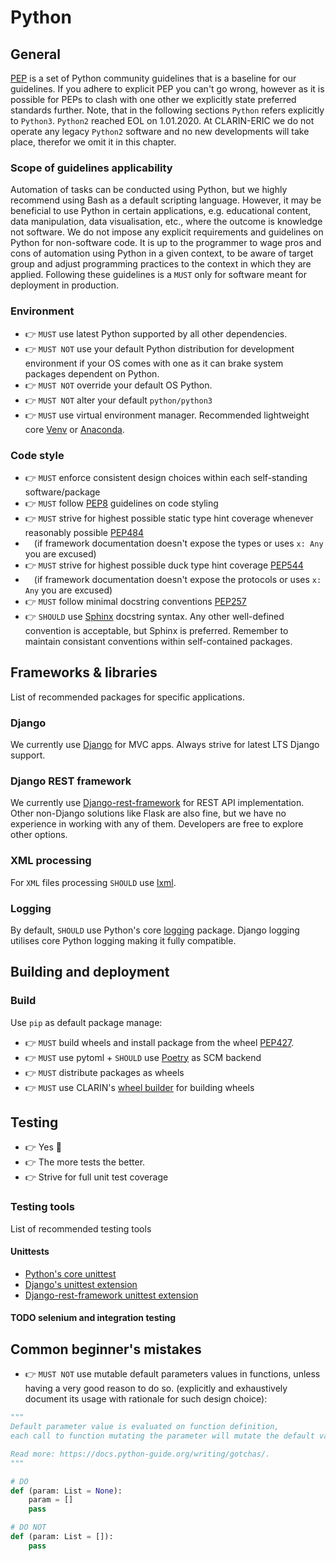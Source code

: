 # Python

## General

[PEP](https://www.python.org/dev/peps/) is a set of Python community guidelines that is a baseline for our guidelines. If you adhere to explicit PEP you can't go wrong, however as it is possible for PEPs to clash with one other we explicitly state preferred standards further. Note, that in the following sections `Python` refers explicitly to `Python3`. `Python2` reached EOL on 1.01.2020. At CLARIN-ERIC we do not operate any legacy `Python2` software and no new developments will take place, therefor we omit it in this chapter.

### Scope of guidelines applicability

Automation of tasks can be conducted using Python, but we highly recommend using Bash as a default scripting language. However, it may be beneficial to use Python in certain applications, e.g. educational content, data manipulation, data visualisation, etc., where the outcome is knowledge not software. We do not impose any explicit requirements and guidelines on Python for non-software code. It is up to the programmer to wage pros and cons of automation using Python in a given context, to be aware of target group and adjust programming practices to the context in which they are applied. Following these guidelines is a `MUST` only for software meant for deployment in production.

### Environment

* 👉 `MUST` use latest Python supported by all other dependencies.
* 👉 `MUST NOT` use your default Python distribution for development environment if your OS comes with one as it can brake system packages dependent on Python.
* 👉 `MUST NOT` override your default OS Python.
* 👉 `MUST NOT` alter your default `python/python3`
* 👉 `MUST` use virtual environment manager. Recommended lightweight core [Venv](https://docs.python.org/3/library/venv.html) or [Anaconda](https://www.anaconda.com/).

### Code style

* 👉 `MUST` enforce consistent design choices within each self-standing software/package
* 👉 `MUST` follow [PEP8](https://peps.python.org/pep-0008/) guidelines on code styling
* 👉 `MUST` strive for highest possible static type hint coverage whenever reasonably possible [PEP484](https://peps.python.org/pep-0484/)
* &emsp;(if framework documentation doesn't expose the types or uses `x: Any` you are excused)
* 👉 `MUST` strive for highest possible duck type hint coverage [PEP544](https://peps.python.org/pep-0544/)
* &emsp;(if framework documentation doesn't expose the protocols or uses `x: Any` you are excused)
* 👉 `MUST` follow minimal docstring conventions [PEP257](https://peps.python.org/pep-0257/)
* 👉 `SHOULD` use [Sphinx](https://sphinx-rtd-tutorial.readthedocs.io/en/latest/docstrings.html) docstring syntax. Any other well-defined convention is acceptable, but Sphinx is preferred. Remember to maintain consistant conventions within self-contained packages.

## Frameworks & libraries

List of recommended packages for specific applications.

### Django

We currently use [Django](https://docs.djangoproject.com/) for MVC apps. Always strive for latest LTS Django support.

### Django REST framework

We currently use [Django-rest-framework](https://www.django-rest-framework.org/) for REST API implementation. Other non-Django solutions like Flask are also fine, but we have no experience in working with any of them. Developers are free to explore other options.

### XML processing

For `XML` files processing `SHOULD` use [lxml](https://lxml.de/).

### Logging

By default, `SHOULD` use Python's core [logging](https://docs.python.org/3/library/logging.html) package. Django logging utilises core Python logging making it fully compatible.

## Building and deployment

### Build

Use `pip` as default package manage:

* 👉 `MUST` build wheels and install package from the wheel [PEP427](https://peps.python.org/pep-0427/).
* 👉 `MUST` use pytoml + `SHOULD` use [Poetry](https://python-poetry.org/docs/pyproject/) as SCM backend
* 👉 `MUST` distribute packages as wheels
* 👉 `MUST` use CLARIN's [wheel builder](https://gitlab.com/CLARIN-ERIC/docker-alpine-wheeler) for building wheels

## Testing

* 👉 Yes 🗿
* 👉 The more tests the better.
* 👉 Strive for full unit test coverage

### Testing tools

List of recommended testing tools

#### Unittests

* [Python's core unittest](https://docs.python.org/3/library/unittest.html)
* [Django's unittest extension](https://docs.djangoproject.com/en/4.2/topics/testing/overview/)
* [Django-rest-framework unittest extension](https://www.django-rest-framework.org/api-guide/testing/)

#### TODO selenium and integration testing

## Common beginner's mistakes

* 👉 `MUST NOT` use mutable default parameters values in functions, unless having a very good reason to do so. (explicitly and exhaustively document its usage with rationale for such design choice):

```Python
"""
Default parameter value is evaluated on function definition,
each call to function mutating the parameter will mutate the default value.

Read more: https://docs.python-guide.org/writing/gotchas/.
"""

# DO
def (param: List = None):
    param = []
    pass

# DO NOT
def (param: List = []):
    pass
```
